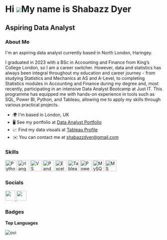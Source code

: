 Hi ![](https://user-images.githubusercontent.com/18350557/176309783-0785949b-9127-417c-8b55-ab5a4333674e.gif)My name is Shabazz Dyer
====================================================================================================================================

Aspiring Data Analyst
---------------------

### About Me

I'm an aspiring data analyst currently based in North London, Haringey.

I graduated in 2023 with a BSc in Accounting and Finance from King’s College London, so I am a career switcher. However, data and statistics has always been integral throughout my education and career journey - from studying Statistics and Mechanics at AS and A-Level, to completing Statistics modules in Accounting and Finance during my degree and, most recently, participating in an intensive Data Analyst Bootcamp at Just IT. This programme has equipped me with hands-on experience in tools such as SQL, Power BI, Python, and Tableau, allowing me to apply my skills through various practical projects.

* 🌍  I'm based in London, UK
* 🖥️  See my portfolio at [Data Analyst Portfolio](https://sites.google.com/view/shabazz-dyer-portfolio/home)
* 📈  Find my data visuals at [Tableau Profile](https://public.tableau.com/app/profile/shabazz.dyer/vizzes)
* ✉️  You can contact me at [shabazzdyer@gmail.com](mailto:shabazzdyer@gmail.com)

### Skills


<p align="left">
<a href="https://www.python.org/" target="_blank" rel="noreferrer"><img src="https://raw.githubusercontent.com/danielcranney/readme-generator/main/public/icons/skills/python-colored.svg" width="36" height="36" alt="Python" /></a>
  <a href="https://www.r-project.org/" target="_blank" rel="noreferrer"><img src="https://raw.githubusercontent.com/danielcranney/readme-generator/main/public/icons/skills/rlang-colored.svg" width="36" height="36" alt="rlang" /></a>
  <a href="https://code.visualstudio.com/" target="_blank" rel="noreferrer"><img src="https://raw.githubusercontent.com/danielcranney/readme-generator/main/public/icons/skills/visualstudiocode.svg" width="36" height="36" alt="VS Code" /></a>
  <a href="https://pandas.pydata.org/" target="_blank" rel="noreferrer"><img src="https://github.com/gilbarbara/logos/blob/main/logos/pandas-icon.svg" width="36" height="36" alt="Pandas" /></a>
  <a href="https://www.microsoft.com/en-ca/microsoft-365/excel" target="_blank" rel="noreferrer"><img src="https://github.com/sempostma/office365-icons/blob/master/svg/excel.svg" width="36" height="36" alt="Excel" /></a>
  <a href="https://tableau.com/" target="_blank" rel="noreferrer"><img src="https://raw.githubusercontent.com/gilbarbara/logos/main/logos/tableau-icon.svg" width="36" height="36" alt="Tableau" /></a>
  <a href="https://www.microsoft.com/en-gb/power-platform/products/power-bi" target="_blank" rel="noreferrer"><img src="https://raw.githubusercontent.com/gilbarbara/logos/main/logos/microsoft-power-bi.svg" width="36" height="36" alt="Power Bi" /></a>
    <a href="https://www.mysql.com/" target="_blank" rel="noreferrer"><img src="https://raw.githubusercontent.com/danielcranney/readme-generator/main/public/icons/skills/mysql-colored.svg" width="36" height="36" alt="MySQL" /></a>
      <a href="https://learn.microsoft.com/en-us/credentials/certifications/azure-data-fundamentals/?practice-assessment-type=certification" target="_blank" rel="noreferrer"><img src="https://github.com/gilbarbara/logos/blob/main/logos/microsoft-azure.svg" width="36" height="36" alt="MS Azure" /></a>
</p>


### Socials

<p align="left"> <a href="https://www.github.com/ShabazzDyer" target="_blank" rel="noreferrer"> <picture> <source media="(prefers-color-scheme: dark)" srcset="https://raw.githubusercontent.com/danielcranney/readme-generator/main/public/icons/socials/github-dark.svg" /> <source media="(prefers-color-scheme: light)" srcset="https://raw.githubusercontent.com/danielcranney/readme-generator/main/public/icons/socials/github.svg" /> <img src="https://raw.githubusercontent.com/danielcranney/readme-generator/main/public/icons/socials/github.svg" width="32" height="32" /> </picture> </a> <a href="https://www.linkedin.com/in/www.linkedin.com/in/shabazz-dyer-316683297" target="_blank" rel="noreferrer"> <picture> <source media="(prefers-color-scheme: dark)" srcset="https://raw.githubusercontent.com/danielcranney/readme-generator/main/public/icons/socials/linkedin-dark.svg" /> <source media="(prefers-color-scheme: light)" srcset="https://raw.githubusercontent.com/danielcranney/readme-generator/main/public/icons/socials/linkedin.svg" /> <img src="https://raw.githubusercontent.com/danielcranney/readme-generator/main/public/icons/socials/linkedin.svg" width="32" height="32" /> </picture> </a></p>

### Badges

<b>Top Languages</b>

<img src="https://github-readme-stats.vercel.app/api/top-langs?username=ShabazzDyer&show_icons=true&locale=en&layout=compact&theme=chartreuse-dark" alt="ovi" />
